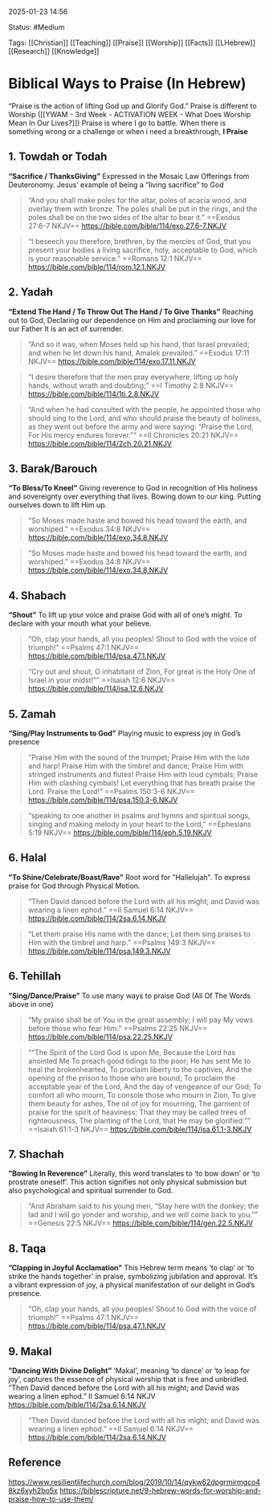 2025-01-23 14:56

Status: #Medium

Tags: [[Christian]] [[Teaching]] [[Praise]] [[Worship]] [[Facts]] [[LHebrew]] [[Research]] [[Knowledge]]


# Biblical Ways to Praise (In Hebrew)

“Praise is the action of lifting God up and Glorify God.”
Praise is different to Worship ([[YWAM - 3rd Week - ACTIVATION WEEK - What Does Worship Mean In Our Lives?]])
Praise is where I go to battle.
When there is something wrong or a challenge or when i need a breakthrough, **I Praise**
## 1. Towdah or Todah
**“Sacrifice / ThanksGiving”** 
Expressed in the Mosaic Law Offerings from Deuteronomy.
Jesus’ example of being a “living sacrifice” to God

> “And you shall make poles for the altar, poles of acacia wood, and overlay them with bronze. The poles shall be put in the rings, and the poles shall be on the two sides of the altar to bear it.”
‭‭==Exodus‬ ‭27‬:‭6‬-‭7‬ ‭NKJV‬‬==
https://bible.com/bible/114/exo.27.6-7.NKJV

> “I beseech you therefore, brethren, by the mercies of God, that you present your bodies a living sacrifice, holy, acceptable to God, which is your reasonable service.”
‭‭==Romans‬ ‭12‬:‭1‬ ‭NKJV‬‬==
https://bible.com/bible/114/rom.12.1.NKJV

## 2. Yadah
**“Extend The Hand / To Throw Out The Hand / To Give Thanks”** 
Reaching out to God, Declaring our dependence on Him and proclaiming our love for our Father
It is an act of surrender.

> “And so it was, when Moses held up his hand, that Israel prevailed; and when he let down his hand, Amalek prevailed.”
‭‭==Exodus‬ ‭17‬:‭11‬ ‭NKJV‬‬==
https://bible.com/bible/114/exo.17.11.NKJV

> “I desire therefore that the men pray everywhere, lifting up holy hands, without wrath and doubting;”
==‭‭I Timothy‬ ‭2‬:‭8‬ ‭NKJV‬‬==
https://bible.com/bible/114/1ti.2.8.NKJV

> “And when he had consulted with the people, he appointed those who should sing to the Lord, and who should praise the beauty of holiness, as they went out before the army and were saying: “Praise the Lord, For His mercy endures forever.””
‭‭==II Chronicles‬ ‭20‬:‭21‬ ‭NKJV‬‬==
https://bible.com/bible/114/2ch.20.21.NKJV

## 3. Barak/Barouch
**“To Bless/To Kneel”** 
Giving reverence to God in recognition of His holiness and sovereignty over everything that lives.
Bowing down to our king.
Putting ourselves down to lift Him up.

> “So Moses made haste and bowed his head toward the earth, and worshiped.”
‭‭==Exodus‬ ‭34‬:‭8‬ ‭NKJV‬‬==
https://bible.com/bible/114/exo.34.8.NKJV

> “So Moses made haste and bowed his head toward the earth, and worshiped.”
‭‭==Exodus‬ ‭34‬:‭8‬ ‭NKJV‬‬==
https://bible.com/bible/114/exo.34.8.NKJV


## 4. Shabach
**“Shout”** 
To lift up your voice and praise God with all of one’s might.
To declare with your mouth what your believe.

> “Oh, clap your hands, all you peoples! Shout to God with the voice of triumph!”
‭‭==Psalms‬ 47‬:‭1‬ ‭NKJV‬‬==
https://bible.com/bible/114/psa.47.1.NKJV

> “Cry out and shout, O inhabitant of Zion, For great is the Holy One of Israel in your midst!””
‭‭==Isaiah‬ ‭12‬:‭6‬ ‭NKJV‬‬==
https://bible.com/bible/114/isa.12.6.NKJV

## 5. Zamah
**“Sing/Play Instruments to God”** 
Playing music to express joy in God’s presence

> “Praise Him with the sound of the trumpet; 
> Praise Him with the lute and harp! 
> Praise Him with the timbrel and dance; 
> Praise Him with stringed instruments and flutes! 
> Praise Him with loud cymbals; Praise Him with clashing cymbals! 
> Let everything that has breath praise the Lord. Praise the Lord!”
‭‭==Psalms‬ ‭150‬:‭3‬-‭6‬ ‭NKJV‬‬==
https://bible.com/bible/114/psa.150.3-6.NKJV

> “speaking to one another in psalms and hymns and spiritual songs, singing and making melody in your heart to the Lord,”
‭‭==Ephesians‬ ‭5‬:‭19‬ ‭NKJV‬‬==
https://bible.com/bible/114/eph.5.19.NKJV


## 6. Halal
**”To Shine/Celebrate/Boast/Rave”** 
Root word for ”Hallelujah”. To express praise for God through Physical Motion.

> “Then David danced before the Lord with all his might; and David was wearing a linen ephod.”
==‭‭II Samuel‬ ‭6‬:‭14‬ ‭NKJV‬‬==
https://bible.com/bible/114/2sa.6.14.NKJV

> “Let them praise His name with the dance; Let them sing praises to Him with the timbrel and harp.”
‭‭==Psalms‬ ‭149‬:‭3‬ ‭NKJV‬‬==
https://bible.com/bible/114/psa.149.3.NKJV


## 6. Tehillah
**”Sing/Dance/Praise”** 
To use many ways to praise God
(All Of The Words above in one)

> “My praise shall be of You in the great assembly; I will pay My vows before those who fear Him.”
‭‭==Psalms‬ ‭22‬:‭25‬ ‭NKJV‬‬==
https://bible.com/bible/114/psa.22.25.NKJV

> ““The Spirit of the Lord God is upon Me, 
> Because the Lord has anointed Me 
> To preach good tidings to the poor; 
> He has sent Me to heal the brokenhearted, 
> To proclaim liberty to the captives, 
> And the opening of the prison to those who are bound; 
> To proclaim the acceptable year of the Lord, 
> And the day of vengeance of our God; 
> To comfort all who mourn, 
> To console those who mourn in Zion, 
> To give them beauty for ashes, 
> The oil of joy for mourning, 
> The garment of praise for the spirit of heaviness; 
> That they may be called trees of righteousness, 
> The planting of the Lord, that He may be glorified.””
‭‭==Isaiah‬ ‭61‬:‭1‬-‭3‬ ‭NKJV‬‬==
https://bible.com/bible/114/isa.61.1-3.NKJV


## 7.  Shachah
**”Bowing In Reverence”**
Literally, this word translates to ‘to bow down’ or ‘to prostrate oneself’.
This action signifies not only physical submission but also psychological and spiritual surrender to God.

> “And Abraham said to his young men, “Stay here with the donkey; the lad and I will go yonder and worship, and we will come back to you.””
‭‭==Genesis‬ ‭22‬:‭5‬ ‭NKJV‬‬==
https://bible.com/bible/114/gen.22.5.NKJV


## 8. Taqa
**”Clapping in Joyful Acclamation”**
This Hebrew term means ‘to clap’ or ‘to strike the hands together’ in praise, symbolizing jubilation and approval. It’s a vibrant expression of joy, a physical manifestation of our delight in God’s presence.

> “Oh, clap your hands, all you peoples! Shout to God with the voice of triumph!”
‭‭==Psalms‬ ‭47‬:‭1‬ ‭NKJV‬‬==
https://bible.com/bible/114/psa.47.1.NKJV


## 9. Makal
**”Dancing With Divine Delight”**
‘Makal’, meaning ‘to dance’ or ‘to leap for joy’, captures the essence of physical worship that is free and unbridled.
“Then David danced before the Lord with all his might; and David was wearing a linen ephod.”
‭‭II Samuel‬ ‭6‬:‭14‬ ‭NKJV‬‬
https://bible.com/bible/114/2sa.6.14.NKJV

> “Then David danced before the Lord with all his might; and David was wearing a linen ephod.”
‭‭==II Samuel‬ ‭6‬:‭14‬ ‭NKJV‬‬==
https://bible.com/bible/114/2sa.6.14.NKJV
## Reference

https://www.resilientlifechurch.com/blog/2019/10/14/qykw62dpgrmirmgco48kz6xyh2bo5x
https://biblescripture.net/9-hebrew-words-for-worship-and-praise-how-to-use-them/